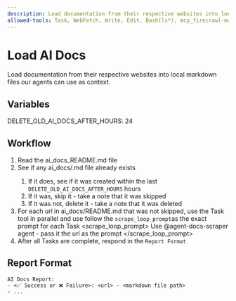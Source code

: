 ```yaml
---
description: Load documentation from their respective websites into local markdown files our agents can use as context.
allowed-tools: Task, WebFetch, Write, Edit, Bash(ls*), mcp_firecrawl-mcp_firecrawl_scrape
---
```


# Load AI Docs

Load documentation from their respective websites into local markdown files our agents can use as context.

## Variables

DELETE_OLD_AI_DOCS_AFTER_HOURS: 24

## Workflow

1. Read the ai_docs_README.md file
2. See if any ai_docs/<some-filename>.md file already exists
   1. If it does, see if it was created within the last `DELETE_OLD_AI_DOCS_AFTER_HOURS` hours
   2. If it was, skip it - take a note that it was skipped
   3. If it was not, delete it - take a note that it was deleted
3. For each url in ai_docs/README.md that was not skipped, use the Task tool in parallel and use follow the `scrape_loop_prompt`as the exact prompt for each Task
   <scrape_loop_prompt>
   Use @agent-docs-scraper agent - pass it the url as the prompt
   </scrape_loop_prompt>
4. After all Tasks are complete, respond in the `Report Format`

## Report Format

```
AI Docs Report:
- <✅ Success or ❌ Failure>: <url> - <markdown file path>
- ...
```
